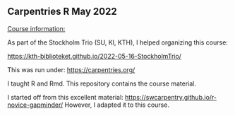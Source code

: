 ## Carpentries R May 2022

[Course information:](https://stefanwiens.github.io/Carpentries_R_May2022/)

As part of the Stockholm Trio (SU, KI, KTH), I helped organizing this course:

https://kth-biblioteket.github.io/2022-05-16-StockholmTrio/

This was run under: https://carpentries.org/

I taught R and Rmd. This repository contains the course material. 

I started off from this excellent material: https://swcarpentry.github.io/r-novice-gapminder/
However, I adapted it to this course.
